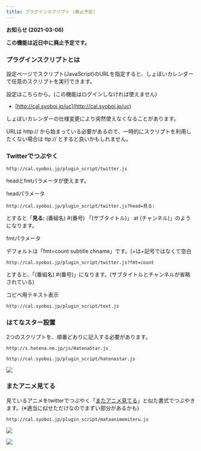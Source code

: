 ```yaml
---
title: プラグインスクリプト (廃止予定)
---
```


**お知らせ (2021-03-06)**

**この機能は近日中に廃止予定です。**

###

### プラグインスクリプトとは

設定ページでスクリプト(JavaScript)のURLを指定すると、しょぼいカレンダーで任意のスクリプトを実行できます。

設定はこちらから。(この機能はログインしなければ使えません)

-   [http://cal.syoboi.jp/uc](http://cal.syoboi.jp/uc)





しょぼいカレンダーの仕様変更により突然使えなくなることがあります。

URLは http:// から始まっている必要があるので、一時的にスクリプトを利用したくない場合は ttp:// とすると良いかもしれません。



### Twitterでつぶやく



`http://cal.syoboi.jp/plugin_script/twitter.js`



headとfmtパラメータが使えます。

headパラメータ



`http://cal.syoboi.jp/plugin_script/twitter.js?head=見る:`



とすると「<b>見る:</b> (番組名) #(番号) 「(サブタイトル)」 at (チャンネル)」のようになります。

fmtパラメータ

デフォルトは「fmt=count subtitle chname」です。(+は+記号ではなくて空白



`http://cal.syoboi.jp/plugin_script/twitter.js?fmt=count`



とすると、「(番組名) #(番号)」になります。(サブタイトルとチャンネルが省略されている)



コピペ用テキスト表示



`http://cal.syoboi.jp/plugin_script/text.js`





### はてなスター設置

2つのスクリプトを、順番どおりに記入する必要があります。



`http://s.hatena.ne.jp/js/HatenaStar.js`

`http://cal.syoboi.jp/plugin_script/hatenastar.js`



![](fidgae20090628213349pimage.png)





### またアニメ見てる

見ているアニメをtwitterでつぶやく「[またアニメ見てる](http://mataanimemitetari.shimasu.net/)」と似た書式でつぶやきます。(※適当に似せただけなのでまずい部分があるかも)



`http://cal.syoboi.jp/plugin_script/mataanimemiteru.js`



![](fidgae20090628213159pimage.png)

![](fidgae20090628213040pimage.png)

